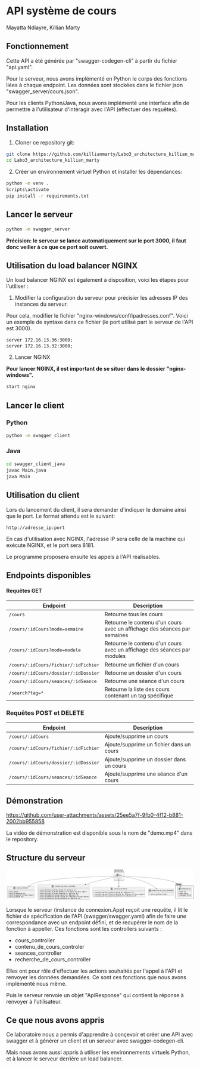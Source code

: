 # API système de cours

Mayatta Ndiayre, Killian Marty

## Fonctionnement

Cette API a été générée par "swagger-codegen-cli" à partir du fichier "api.yaml".

Pour le serveur, nous avons implémenté en Python le corps des fonctions liées à chaque endpoint. Les données sont stockées dans le fichier json "swagger_server/cours.json".

Pour les clients Python/Java, nous avons implémenté une interface afin de permettre à l'utilisateur d'intéragir avec l'API (effectuer des requêtes).

## Installation

1. Cloner ce repository git:

```bash
git clone https://github.com/killianmarty/Labo3_architecture_killian_marty
cd Labo3_architecture_killian_marty
```

2. Créer un environnement virtuel Python et installer les dépendances:

```bash
python -m venv .
Scripts\activate
pip install -r requirements.txt
```

## Lancer le serveur

```bash
python -m swagger_server
```

**Précision: le serveur se lance automatiquement sur le port 3000, il faut donc veiller à ce que ce port soit ouvert.**

## Utilisation du load balancer NGINX

Un load balancer NGINX est également à disposition, voici les étapes pour l'utiliser :

1. Modifier la configuration du serveur pour précisier les adresses IP des instances du serveur.

Pour cela, modifier le fichier "nginx-windows/conf/ipadresses.conf". Voici un exemple de syntaxe dans ce fichier (le port utilisé part le serveur de l'API est 3000).

```
server 172.16.13.36:3000;
server 172.16.13.32:3000;
```

2. Lancer NGINX

**Pour lancer NGINX, il est important de se situer dans le dossier "nginx-windows".**

```bash
start nginx
```


## Lancer le client

### Python

```bash
python -m swagger_client
```

### Java

```bash
cd swagger_client_java
javac Main.java
java Main
```

## Utilisation du client

Lors du lancement du client, il sera demander d'indiquer le domaine ainsi que le port. Le format attendu est le suivant:

```
http://adresse_ip:port
```

En cas d'utilisation avec NGINX, l'adresse IP sera celle de la machine qui exécute NGINX, et le port sera 8181.

Le programme proposera ensuite les appels à l'API réalisables.

## Endpoints disponibles

#### Requêtes GET

| Endpoint                                   | Description                                                            |
|--------------------------------------------|------------------------------------------------------------------------|
| `/cours`                                   | Retourne tous les cours                                                |
| `/cours/:idCours?mode=semaine`             | Retourne le contenu d'un cours avec un affichage des séances par semaines |
| `/cours/:idCours?mode=module`              | Retourne le contenu d'un cours avec un affichage des séances par modules |
| `/cours/:idCours/fichier/:idFichier`       | Retourne un fichier d'un cours                                         |
| `/cours/:idCours/dossier/:idDossier`       | Retourne un dossier d'un cours                                         |
| `/cours/:idCours/seances/:idSeance`        | Retourne une séance d'un cours                                         |
| `/search?tag=*`                            | Retourne la liste des cours contenant un tag spécifique                |

### Requêtes POST et DELETE

| Endpoint                                   | Description                                 |
|--------------------------------------------|---------------------------------------------|
| `/cours/:idCours`             | Ajoute/supprime un cours                   |
| `/cours/:idCours/fichier/:idFichier`       | Ajoute/supprime un fichier dans un cours   |
| `/cours/:idCours/dossier/:idDossier`       | Ajoute/supprime un dossier dans un cours   |
| `/cours/:idCours/seances/:idSeance`        | Ajoute/supprime une séance d'un cours      |

## Démonstration

https://github.com/user-attachments/assets/25ee5a7f-9fb0-4f12-b881-2002bb955858

La vidéo de démonstration est disponible sous le nom de "demo.mp4" dans le repository.

## Structure du serveur

![image](diagramme_classe.png)

Lorsque le serveur (instance de connexion.App) reçoit une requête, il lit le fichier de spécification de l'API (swagger/swagger.yaml) afin de faire une correspondance avec un endpoint défini, et de recupérer le nom de la fonction à appeller. Ces fonctions sont les controllers suivants :

- cours_controller
- contenu_de_cours_controler
- seances_controller
- recherche_de_cours_controller

Elles ont pour rôle d'effectuer les actions souhaités par l'appel à l'API et renvoyer les données demandées. Ce sont ces fonctions que nous avons implémenté nous même.

Puis le serveur renvoie un objet "ApiResponse" qui contient la réponse à renvoyer à l'utilisateur.

## Ce que nous avons appris

Ce laboratoire nous a permis d'apprendre à conçevoir et créer une API avec swagger et à générer un client et un serveur avec swagger-codegen-cli.

Mais nous avons aussi appris à utiliser les environnements virtuels Python, et à lancer le serveur derrière un load balancer.
